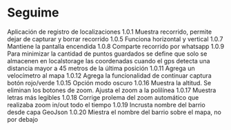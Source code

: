 # Seguime
Aplicación de registro de localizaciones
1.0.1 Muestra recorrido, permite dejar de capturar y borrar recorrido
1.0.5 Funciona horizontal y vertical
1.0.7 Mantiene la pantalla encendida
1.0.8 Comparte recorrido por whatsapp
1.0.9 Para minimizar la cantidad de puntos guardados se define que solo se almacenen en localstorage las coordenadas cuando el gps detecta una distancia mayor a 45 metros de la última posición
1.0.11 Agrega un velocímetro al mapa
1.0.12 Agrega la funcionalidad de continuar captura botón rojo/verde
1.0.15 Opción modo oscuro
1.0.16 Muestra la altitud. Se eliminan los botones de zoom. Ajusta el zoom a la polilínea
1.0.17 Muestra letras más legibles
1.0.18 Corrige prolema del zoom automático que realizaba zoom in/out todo el tiempo
1.0.19 Incrusta nombre del barrio desde capa GeoJson
1.0.20 Miestra el nombre del barrio sobre el mapa, no por debajo
